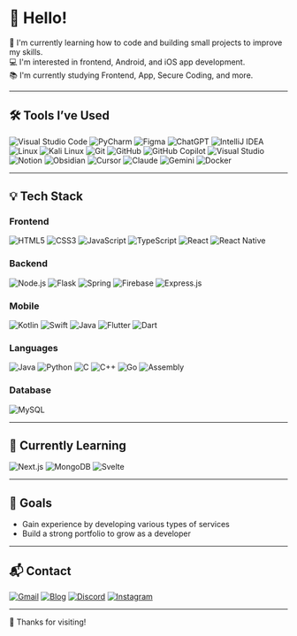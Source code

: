 # 👋 Hello!

🌱 I'm currently learning how to code and building small projects to improve my skills.  
💻 I'm interested in frontend, Android, and iOS app development.  
📚 I'm currently studying Frontend, App, Secure Coding, and more.

---

## 🛠 Tools I’ve Used

![Visual Studio Code](https://img.shields.io/badge/Visual%20Studio%20Code-007ACC?style=for-the-badge&logo=visual-studio-code&logoColor=white) ![PyCharm](https://img.shields.io/badge/PyCharm-000000?style=for-the-badge&logo=pycharm&logoColor=white) ![Figma](https://img.shields.io/badge/Figma-F24E1E?style=for-the-badge&logo=figma&logoColor=white) ![ChatGPT](https://img.shields.io/badge/ChatGPT-74aa9c?style=for-the-badge&logo=openai&logoColor=white) ![IntelliJ IDEA](https://img.shields.io/badge/IntelliJ%20IDEA-000000?style=for-the-badge&logo=intellijidea&logoColor=white) ![Linux](https://img.shields.io/badge/Linux-FCC624?style=for-the-badge&logo=linux&logoColor=black) ![Kali Linux](https://img.shields.io/badge/Kali%20Linux-557C94?style=for-the-badge&logo=kalilinux&logoColor=white) ![Git](https://img.shields.io/badge/Git-F05032?style=for-the-badge&logo=git&logoColor=white) ![GitHub](https://img.shields.io/badge/GitHub-181717?style=for-the-badge&logo=github&logoColor=white) ![GitHub Copilot](https://img.shields.io/badge/GitHub%20Copilot-8A63D2?style=for-the-badge&logo=githubcopilot&logoColor=white) ![Visual Studio](https://img.shields.io/badge/Visual%20Studio-5C2D91?style=for-the-badge&logo=visualstudio&logoColor=white) ![Notion](https://img.shields.io/badge/Notion-000000?style=for-the-badge&logo=notion&logoColor=white) ![Obsidian](https://img.shields.io/badge/Obsidian-483699?style=for-the-badge&logo=obsidian&logoColor=white) ![Cursor](https://img.shields.io/badge/Cursor-000000?style=for-the-badge&logo=data:image/svg+xml;base64,&logoColor=white) ![Claude](https://img.shields.io/badge/Claude-000000?style=for-the-badge&logoColor=white) ![Gemini](https://img.shields.io/badge/Gemini-25A7DF?style=for-the-badge&logo=google&logoColor=white) ![Docker](https://img.shields.io/badge/Docker-2496ED?style=for-the-badge&logo=docker&logoColor=white)

---

## 💡 Tech Stack

### Frontend  
![HTML5](https://img.shields.io/badge/HTML5-E34F26?style=for-the-badge&logo=html5&logoColor=white) ![CSS3](https://img.shields.io/badge/CSS3-1572B6?style=for-the-badge&logo=css3&logoColor=white) ![JavaScript](https://img.shields.io/badge/JavaScript-F7DF1E?style=for-the-badge&logo=javascript&logoColor=black) ![TypeScript](https://img.shields.io/badge/TypeScript-3178C6?style=for-the-badge&logo=typescript&logoColor=white) ![React](https://img.shields.io/badge/React-61DAFB?style=for-the-badge&logo=react&logoColor=black) ![React Native](https://img.shields.io/badge/React%20Native-61DAFB?style=for-the-badge&logo=react&logoColor=black)

### Backend  
![Node.js](https://img.shields.io/badge/Node.js-339933?style=for-the-badge&logo=nodedotjs&logoColor=white) ![Flask](https://img.shields.io/badge/Flask-000000?style=for-the-badge&logo=flask&logoColor=white) ![Spring](https://img.shields.io/badge/Spring-6DB33F?style=for-the-badge&logo=spring&logoColor=white) ![Firebase](https://img.shields.io/badge/Firebase-FFCA28?style=for-the-badge&logo=firebase&logoColor=black) ![Express.js](https://img.shields.io/badge/Express.js-000000?style=for-the-badge&logo=express&logoColor=white)

### Mobile  
![Kotlin](https://img.shields.io/badge/Kotlin-0095D5?style=for-the-badge&logo=kotlin&logoColor=white) ![Swift](https://img.shields.io/badge/Swift-FA7343?style=for-the-badge&logo=swift&logoColor=white) ![Java](https://img.shields.io/badge/Java-007396?style=for-the-badge&logo=java&logoColor=white) ![Flutter](https://img.shields.io/badge/Flutter-02569B?style=for-the-badge&logo=flutter&logoColor=white) ![Dart](https://img.shields.io/badge/Dart-0175C2?style=for-the-badge&logo=dart&logoColor=white)

### Languages  
![Java](https://img.shields.io/badge/Java-007396?style=for-the-badge&logo=java&logoColor=white) ![Python](https://img.shields.io/badge/Python-3776AB?style=for-the-badge&logo=python&logoColor=white) ![C](https://img.shields.io/badge/C-00599C?style=for-the-badge&logo=c&logoColor=white) ![C++](https://img.shields.io/badge/C++-00599C?style=for-the-badge&logo=cplusplus&logoColor=white) ![Go](https://img.shields.io/badge/Go-00ADD8?style=for-the-badge&logo=go&logoColor=white) ![Assembly](https://img.shields.io/badge/Assembly-6E4C13?style=for-the-badge)

### Database  
![MySQL](https://img.shields.io/badge/MySQL-4479A1?style=for-the-badge&logo=mysql&logoColor=white)

---

## 📖 Currently Learning

![Next.js](https://img.shields.io/badge/Next.js-000000?style=for-the-badge&logo=nextdotjs&logoColor=white) ![MongoDB](https://img.shields.io/badge/MongoDB-47A248?style=for-the-badge&logo=mongodb&logoColor=white) ![Svelte](https://img.shields.io/badge/Svelte-FF3E00?style=for-the-badge&logo=svelte&logoColor=white)

---

## 🎯 Goals

- Gain experience by developing various types of services  
- Build a strong portfolio to grow as a developer

---

## 📬 Contact

[![Gmail](https://img.shields.io/badge/Gmail-D14836?style=for-the-badge&logo=gmail&logoColor=white)](mailto:hsnyus090406@gmail.com) [![Blog](https://img.shields.io/badge/Blog-000000?style=for-the-badge&logo=github&logoColor=white)](https://yourblog.com) [![Discord](https://img.shields.io/badge/Discord-5865F2?style=for-the-badge&logo=discord&logoColor=white)](https://discordapp.com/users/hanyu0406) [![Instagram](https://img.shields.io/badge/Instagram-E4405F?style=for-the-badge&logo=instagram&logoColor=white)](https://instagram.com/yu_seong0406)

---

🙏 Thanks for visiting!